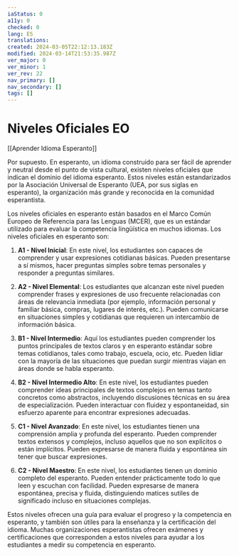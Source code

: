 ```yaml
---
iaStatus: 0
a11y: 0
checked: 0
lang: ES
translations: 
created: 2024-03-05T22:12:13.183Z
modified: 2024-03-14T21:53:35.987Z
ver_major: 0
ver_minor: 1
ver_rev: 22
nav_primary: []
nav_secondary: []
tags: []
---
```

# Niveles Oficiales EO

[[Aprender Idioma Esperanto]]

Por supuesto. En esperanto, un idioma construido para ser fácil de aprender y neutral desde el punto de vista cultural, existen niveles oficiales que indican el dominio del idioma esperanto. Estos niveles están estandarizados por la Asociación Universal de Esperanto (UEA, por sus siglas en esperanto), la organización más grande y reconocida en la comunidad esperantista.

Los niveles oficiales en esperanto están basados en el Marco Común Europeo de Referencia para las Lenguas (MCER), que es un estándar utilizado para evaluar la competencia lingüística en muchos idiomas. Los niveles oficiales en esperanto son:

1. **A1 - Nivel Inicial**: En este nivel, los estudiantes son capaces de comprender y usar expresiones cotidianas básicas. Pueden presentarse a sí mismos, hacer preguntas simples sobre temas personales y responder a preguntas similares.

2. **A2 - Nivel Elemental**: Los estudiantes que alcanzan este nivel pueden comprender frases y expresiones de uso frecuente relacionadas con áreas de relevancia inmediata (por ejemplo, información personal y familiar básica, compras, lugares de interés, etc.). Pueden comunicarse en situaciones simples y cotidianas que requieren un intercambio de información básica.

3. **B1 - Nivel Intermedio**: Aquí los estudiantes pueden comprender los puntos principales de textos claros y en esperanto estándar sobre temas cotidianos, tales como trabajo, escuela, ocio, etc. Pueden lidiar con la mayoría de las situaciones que puedan surgir mientras viajan en áreas donde se habla esperanto.

4. **B2 - Nivel Intermedio Alto**: En este nivel, los estudiantes pueden comprender ideas principales de textos complejos en temas tanto concretos como abstractos, incluyendo discusiones técnicas en su área de especialización. Pueden interactuar con fluidez y espontaneidad, sin esfuerzo aparente para encontrar expresiones adecuadas.

5. **C1 - Nivel Avanzado**: En este nivel, los estudiantes tienen una comprensión amplia y profunda del esperanto. Pueden comprender textos extensos y complejos, incluso aquellos que no son explícitos o están implícitos. Pueden expresarse de manera fluida y espontánea sin tener que buscar expresiones.

6. **C2 - Nivel Maestro**: En este nivel, los estudiantes tienen un dominio completo del esperanto. Pueden entender prácticamente todo lo que leen y escuchan con facilidad. Pueden expresarse de manera espontánea, precisa y fluida, distinguiendo matices sutiles de significado incluso en situaciones complejas.

Estos niveles ofrecen una guía para evaluar el progreso y la competencia en esperanto, y también son útiles para la enseñanza y la certificación del idioma. Muchas organizaciones esperantistas ofrecen exámenes y certificaciones que corresponden a estos niveles para ayudar a los estudiantes a medir su competencia en esperanto.